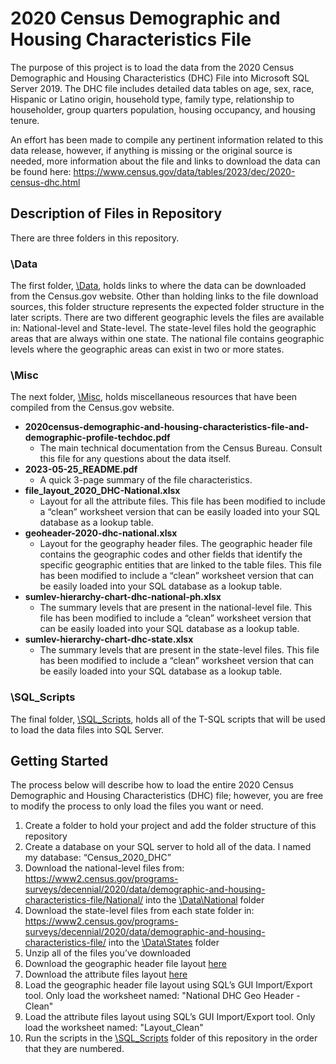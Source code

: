 # 2020 Census Demographic and Housing Characteristics File

The purpose of this project is to load the data from the 2020 Census Demographic and Housing Characteristics (DHC) File into Microsoft SQL Server 2019.  The DHC file includes detailed data tables on age, sex, race, Hispanic or Latino origin, household type, family type, relationship to householder, group quarters population, housing occupancy, and housing tenure.

An effort has been made to compile any pertinent information related to this data release, however, if anything is missing or the original source is needed, more information about the file and links to download the data can be found here: https://www.census.gov/data/tables/2023/dec/2020-census-dhc.html


## Description of Files in Repository
There are three folders in this repository.  
### \Data
The first folder, [\Data](Data), holds links to where the data can be downloaded from the Census.gov website.  Other than holding links to the file download sources, this folder structure represents the expected folder structure in the later scripts.
There are two different geographic levels the files are available in: National-level and State-level.  The state-level files hold the geographic areas that are always within one state.  The national file contains geographic levels where the geographic areas can exist in two or more states.

### \Misc
The next folder, [\Misc](Misc), holds miscellaneous resources that have been compiled from the Census.gov website.  
- **2020census-demographic-and-housing-characteristics-file-and-demographic-profile-techdoc.pdf**
  - The main technical documentation from the Census Bureau.  Consult this file for any questions about the data itself.
- **2023-05-25_README.pdf**
  - A quick 3-page summary of the file characteristics.
- **file_layout_2020_DHC-National.xlsx**
  - Layout for all the attribute files.  This file has been modified to include a “clean” worksheet version that can be easily loaded into your SQL database as a lookup table.
- **geoheader-2020-dhc-national.xlsx**
  - Layout for the geography header files.  The geographic header file contains the geographic codes and other fields that identify the specific geographic entities that are linked to the table files.  This file has been modified to include a “clean” worksheet version that can be easily loaded into your SQL database as a lookup table.
- **sumlev-hierarchy-chart-dhc-national-ph.xlsx**
  - The summary levels that are present in the national-level file.  This file has been modified to include a “clean” worksheet version that can be easily loaded into your SQL database as a lookup table.
- **sumlev-hierarchy-chart-dhc-state.xlsx**
  - The summary levels that are present in the state-level files.  This file has been modified to include a “clean” worksheet version that can be easily loaded into your SQL database as a lookup table.
### \SQL_Scripts
The final folder, [\SQL_Scripts](SQL_Scripts), holds all of the T-SQL scripts that will be used to load the data files into SQL Server.

## Getting Started
The process below will describe how to load the entire 2020 Census Demographic and Housing Characteristics (DHC) file; however, you are free to modify the process to only load the files you want or need.
1.	Create a folder to hold your project and add the folder structure of this repository
2.	Create a database on your SQL server to hold all of the data.  I named my database: “Census_2020_DHC”
3.	Download the national-level files from: https://www2.census.gov/programs-surveys/decennial/2020/data/demographic-and-housing-characteristics-file/National/  into the [\Data\National](Data/National) folder
4.	Download the state-level files from each state folder in: https://www2.census.gov/programs-surveys/decennial/2020/data/demographic-and-housing-characteristics-file/ into the [\Data\States](Data/States) folder
5.	Unzip all of the files you’ve downloaded
6.	Download the geographic header file layout [here](Misc/geoheader-2020-dhc-national.xlsx)
7.	Download the attribute files layout [here](Misc/file_layout_2020_DHC-National.xlsx)
8.	Load the geographic header file layout using SQL’s GUI Import/Export tool.  Only load the worksheet named: "National DHC Geo Header - Clean"
9.	Load the attribute files layout using SQL’s GUI Import/Export tool.  Only load the worksheet named: "Layout_Clean"
10.	Run the scripts in the [\SQL_Scripts](SQL_Scripts) folder of this repository in the order that they are numbered.
